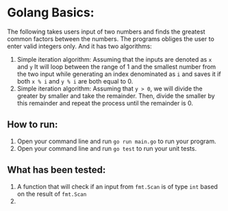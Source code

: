 # Golang Basics:
The following takes users input of two numbers and finds the greatest common factors between the numbers.
The programs obliges the user to enter valid integers only. And it has two algorithms:
1. Simple iteration algorithm:
    Assuming that the inputs are denoted as `x` and `y` It will loop between the range of 1 and the smallest number from the two input while generating an index denominated as `i` and saves it if both `x % i` and `y % i` are both equal to 0.
2. Simple iteration algorithm:
    Assuming that `y > 0`, we will divide the greater by smaller and take the remainder. Then, divide the smaller by this remainder and repeat the process until the remainder is 0.

## How to run:
1. Open your command line and run `go run main.go` to run your program.
2. Open your command line and run `go test` to run your unit tests.

## What has been tested:
1. A function that will check if an input from `fmt.Scan` is of type `int` based on the result of `fmt.Scan`
2. 